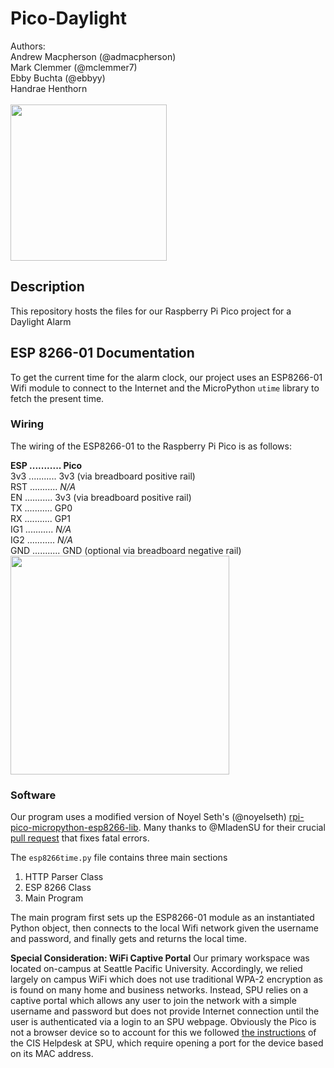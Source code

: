 # Pico-Daylight
Authors:<br>
Andrew Macpherson (@admacpherson)<br>
Mark Clemmer (@mclemmer7)<br>
Ebby Buchta (@ebbyy)<br>
Handrae Henthorn<br><br>
<img src="https://user-images.githubusercontent.com/29272159/134868586-bd05f5e9-eaf2-4ac2-9688-7aca16165bf8.png" width="250">

## Description
This repository hosts the files for our Raspberry Pi Pico project for a Daylight Alarm<br>

## ESP 8266-01 Documentation
To get the current time for the alarm clock, our project uses an ESP8266-01 Wifi module to connect to the Internet and the MicroPython `utime` library to fetch the present time. 

### Wiring
The wiring of the ESP8266-01 to the Raspberry Pi Pico is as follows:

<b>ESP ........... Pico</b><br>
3v3 ........... 3v3 (via breadboard positive rail)<br>
RST ........... <i>N/A</i><br>
EN  ........... 3v3 (via breadboard positive rail)<br>
TX  ........... GP0<br>
RX  ........... GP1<br>
IG1 ........... <i>N/A</i><br>
IG2 ........... <i>N/A</i><br>
GND ........... GND (optional via breadboard negative rail)<br>
<img src="https://github.com/admacpherson/Pico-Daylight/assets/102562791/64283c5c-97bb-4aaf-80ca-152729058106" width="350">


### Software
Our program uses a modified version of Noyel Seth's (@noyelseth) <a href="https://github.com/Circuit-Digest/rpi-pico-micropython-esp8266-lib">rpi-pico-micropython-esp8266-lib</a>. Many thanks to @MladenSU for their crucial <a href="https://github.com/Circuit-Digest/rpi-pico-micropython-esp8266-lib/pull/1">pull request</a> that fixes fatal errors.<br>

The `esp8266time.py` file contains three main sections
1. HTTP Parser Class
2. ESP 8266 Class
3. Main Program

The main program first sets up the ESP8266-01 module as an instantiated Python object, then connects to the local Wifi network given the username and password, and finally gets and returns the local time.<br>

<b>Special Consideration: WiFi Captive Portal</b>
Our primary workspace was located on-campus at Seattle Pacific University. Accordingly, we relied largely on campus WiFi which does not use traditional WPA-2 encryption as is found on many home and business networks. Instead, SPU relies on a captive portal which allows any user to join the network with a simple username and password but does not provide Internet connection until the user is authenticated via a login to an SPU webpage. Obviously the Pico is not a browser device so to account for this we followed <a href="https://wiki.spu.edu/display/HKB/Registering+Non-Browser+Devices+for+Network+Access">the instructions</a> of the CIS Helpdesk at SPU, which require opening a port for the device based on its MAC address.
